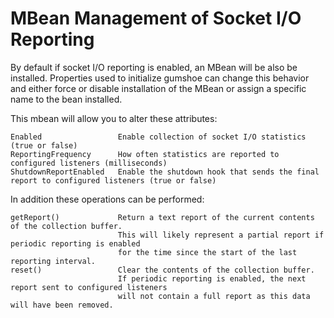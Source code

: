 MBean Management of Socket I/O Reporting
========================================

By default if socket I/O reporting is enabled, an MBean will be also be installed.
Properties used to initialize gumshoe can change this behavior and either force or disable
installation of the MBean or assign a specific name to the bean installed.

This mbean will allow you to alter these attributes:

    Enabled                 Enable collection of socket I/O statistics (true or false)
    ReportingFrequency      How often statistics are reported to configured listeners (milliseconds)
    ShutdownReportEnabled   Enable the shutdown hook that sends the final report to configured listeners (true or false)

In addition these operations can be performed:

    getReport()             Return a text report of the current contents of the collection buffer.
                            This will likely represent a partial report if periodic reporting is enabled
                            for the time since the start of the last reporting interval.
    reset()                 Clear the contents of the collection buffer.
                            If periodic reporting is enabled, the next report sent to configured listeners
                            will not contain a full report as this data will have been removed.